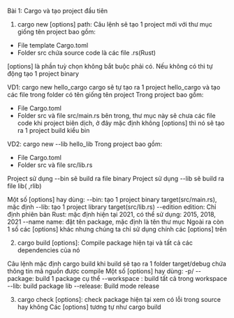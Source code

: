 Bài 1: Cargo và tạo project đầu tiên
1. cargo new [options] path: 
Câu lệnh sẽ tạo 1 project mới với thư mục giống tên project bao gồm:
- File template Cargo.toml
- Folder src chứa source code là các file .rs(Rust)

[options] là phần tuỳ chọn không bắt buộc phải có. Nếu không có thì tự động tạo 1 project binary

VD1: cargo new hello_cargo
cargo sẽ tự tạo ra 1 project hello_cargo và tạo các file trong folder có tên giống tên project
Trong project bao gồm:
- File Cargo.toml
- Folder src và file src/main.rs bên trong, thư mục này sẽ chưa các file code khi project biên dịch, ở đây mặc định không [options] thì nó sẽ tạo ra 1 project build kiểu bin

VD2: cargo new --lib hello_lib
Trong project bao gồm:
- File Cargo.toml
- Folder src và file src/lib.rs

Project sử dụng --bin sẽ build ra file binary
Project sử dụng --lib sẽ build ra file lib( ,rlib)

Một số [options] hay dùng:
--bin: tạo 1 project binary target(src/main.rs), mặc định
--lib: tạo 1 project library target(src/lib.rs)
--edition edition: Chỉ định phiên bản Rust: mặc định hiện tại 2021, có thể sử dụng: 2015, 2018, 2021
--name name: đặt tên package, mặc định là tên thư mục
Ngoài ra còn 1 số các [options] khác nhưng chúng ta chỉ sử dụng chính các [options] trên

2. cargo build [options]: Compile package hiện tại và tất cả các dependencies của nó

Câu lệnh mặc định cargo build khi build sẽ tạo ra 1 folder target/debug chứa thông tin mã nguồn được compile
Một số [options] hay dùng:
-p/ --package: build 1 package cụ thể
--workspace : build tất cả trong workspace
 --lib: build package lib
 --release: Build mode release

 3. cargo check [options]: check package hiện tại xem có lỗi trong source hay không
 Các [options] tương tự như cargo build